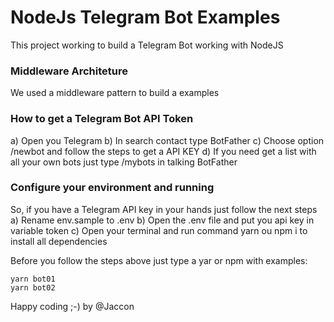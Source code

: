 # NodeJs Telegram Bot Examples
This project working to build a Telegram Bot working with NodeJS

### Middleware Architeture
We used a middleware pattern to build a examples

### How to get a Telegram Bot API Token
a) Open you Telegram
b) In search contact type BotFather
c) Choose option /newbot and follow the steps to get a API KEY
d) If you need get a list with all your own bots just type /mybots in talking BotFather

### Configure your environment and running
So, if you have a Telegram API key in your hands just follow the next steps
a) Rename env.sample to .env
b) Open the .env file and put you api key in variable token
c) Open your terminal and run command yarn ou npm i to install all dependencies

Before you follow the steps above just type a yar or npm with examples:

```
yarn bot01
yarn bot02
```


Happy coding ;-)
by @Jaccon